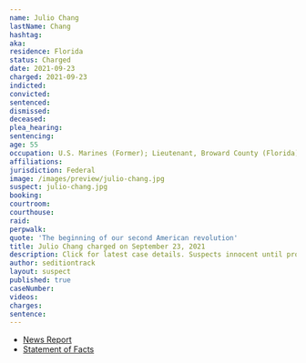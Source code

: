 ```yaml
---
name: Julio Chang
lastName: Chang
hashtag:
aka:
residence: Florida
status: Charged
date: 2021-09-23
charged: 2021-09-23
indicted:
convicted:
sentenced:
dismissed:
deceased:
plea_hearing:
sentencing:
age: 55
occupation: U.S. Marines (Former); Lieutenant, Broward County (Florida) Sheriff's Office (Retired)
affiliations:
jurisdiction: Federal
image: /images/preview/julio-chang.jpg
suspect: julio-chang.jpg
booking:
courtroom:
courthouse:
raid:
perpwalk:
quote: 'The beginning of our second American revolution'
title: Julio Chang charged on September 23, 2021
description: Click for latest case details. Suspects innocent until proven guilty.
author: seditiontrack
layout: suspect
published: true
caseNumber:
videos:
charges:
sentence:
---
```


- [News Report](https://www.wusa9.com/article/news/national/capitol-riots/former-florida-sheriffs-lieutenant-arrested-charged-in-capitol-riot-julio-chang-january-6-broward-county-tam-dinh-pham-alan-hostetter-law-enforcement/65-9ba268bf-0cc9-4220-971d-cd294d3bea67)
- [Statement of Facts](https://extremism.gwu.edu/sites/g/files/zaxdzs2191/f/Julio%20Chang%20Statement%20of%20Facts.pdf)
